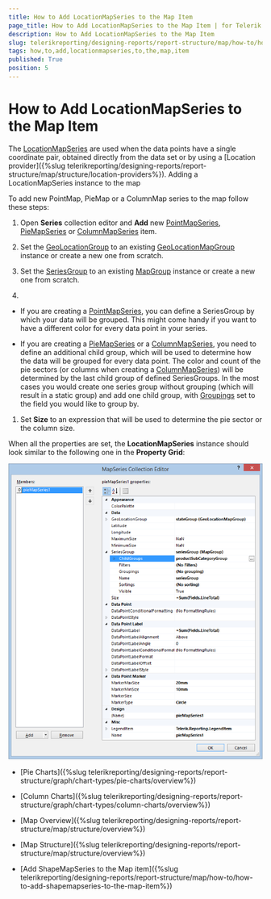 ```yaml
---
title: How to Add LocationMapSeries to the Map Item
page_title: How to Add LocationMapSeries to the Map Item | for Telerik Reporting Documentation
description: How to Add LocationMapSeries to the Map Item
slug: telerikreporting/designing-reports/report-structure/map/how-to/how-to-add-locationmapseries-to-the-map-item
tags: how,to,add,locationmapseries,to,the,map,item
published: True
position: 5
---
```


# How to Add LocationMapSeries to the Map Item



The [LocationMapSeries](/reporting/api/Telerik.Reporting.LocationMapSeries) are used when the data points have a single coordinate pair,
        obtained directly from the data set or by using a [Location provider]({%slug telerikreporting/designing-reports/report-structure/map/structure/location-providers%}).
      Adding a LocationMapSeries instance to the map

To add new PointMap, PieMap or a ColumnMap series to the map follow these steps:
        

1. Open __Series__ collection editor and __Add__ new
              [PointMapSeries](/reporting/api/Telerik.Reporting.PointMapSeries),
              [PieMapSeries](/reporting/api/Telerik.Reporting.PieMapSeries)              or
              [ColumnMapSeries](/reporting/api/Telerik.Reporting.ColumnMapSeries)              item.
            

1. Set the [GeoLocationGroup](/reporting/api/Telerik.Reporting.LocationMapSeries#Telerik_Reporting_LocationMapSeries_GeoLocationGroup) to an existing
              [GeoLocationMapGroup](/reporting/api/Telerik.Reporting.GeoLocationMapGroup) instance or create a new one from scratch.
            

1. Set the [SeriesGroup](/reporting/api/Telerik.Reporting.MapSeriesBase#Telerik_Reporting_MapSeriesBase_SeriesGroup) to an existing
              [MapGroup](/reporting/api/Telerik.Reporting.MapGroup) instance or create a new one from scratch.
            

1. 

* If you are creating a [PointMapSeries](/reporting/api/Telerik.Reporting.PointMapSeries), you can define a SeriesGroup
                  by which your data will be grouped. This might come handy if you want to have a different color for every data point in your series.
                

* If you are creating a [PieMapSeries](/reporting/api/Telerik.Reporting.PieMapSeries) or a
                  [ColumnMapSeries](/reporting/api/Telerik.Reporting.ColumnMapSeries), you need to define an additional child group,
                  which will be used to determine how the data will be grouped for every data point.
                  The color and count of the pie sectors (or columns when creating a [ColumnMapSeries](/reporting/api/Telerik.Reporting.ColumnMapSeries))
                  will be determined by the last child group of defined SeriesGroups. In the most cases
                  you would create one series group without grouping (which will result in a static group) and add one child group, with
                  [Groupings](/reporting/api/Telerik.Reporting.GroupBase#Telerik_Reporting_GroupBase_Groupings)                  set to the field you would like to group by.
                

1. Set __Size__ to an expression that will be used to determine the pie sector or the column size.
            

When all the properties are set, the __LocationMapSeries__ instance should look similar to the following one in the 
          __Property Grid__:
          
  ![Map Add Location Map Series](images/Map/Map_AddLocationMapSeries.png)

 * [Pie Charts]({%slug telerikreporting/designing-reports/report-structure/graph/chart-types/pie-charts/overview%})

 * [Column Charts]({%slug telerikreporting/designing-reports/report-structure/graph/chart-types/column-charts/overview%})

 * [Map Overview]({%slug telerikreporting/designing-reports/report-structure/map/structure/overview%})

 * [Map Structure]({%slug telerikreporting/designing-reports/report-structure/map/structure/overview%})

 * [Add ShapeMapSeries to the Map item]({%slug telerikreporting/designing-reports/report-structure/map/how-to/how-to-add-shapemapseries-to-the-map-item%})

